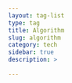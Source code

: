 ```yaml
---
layout: tag-list
type: tag
title: Algorithm
slug: algorithm
category: tech
sidebar: true
description: >
   
---
```

